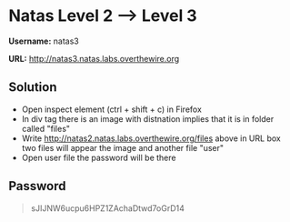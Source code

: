 # Natas Level 2 --> Level 3

**Username:** natas3

**URL:**      http://natas3.natas.labs.overthewire.org

## Solution
* Open inspect element (ctrl + shift + c) in Firefox
* In div tag there is an image with distnation implies that it is in folder called "files"
* Write http://natas2.natas.labs.overthewire.org/files above in URL box two files will appear the image and another file "user"
* Open user file the password will be there

## Password
> sJIJNW6ucpu6HPZ1ZAchaDtwd7oGrD14

